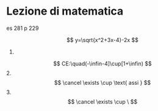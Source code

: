 # Lezione di matematica

es 281 p 229

$$
y=\sqrt{x^2+3x-4}-2x
$$

1.
$$
CE:\quad(-\infin-4]\cup[1+\infin)
$$
2.
$$
\cancel \exists \cup \text{ assi }
$$
3.
$$
\cancel \exists \cup \
$$
<!--stackedit_data:
eyJoaXN0b3J5IjpbNTIxMTE5NzMzXX0=
-->